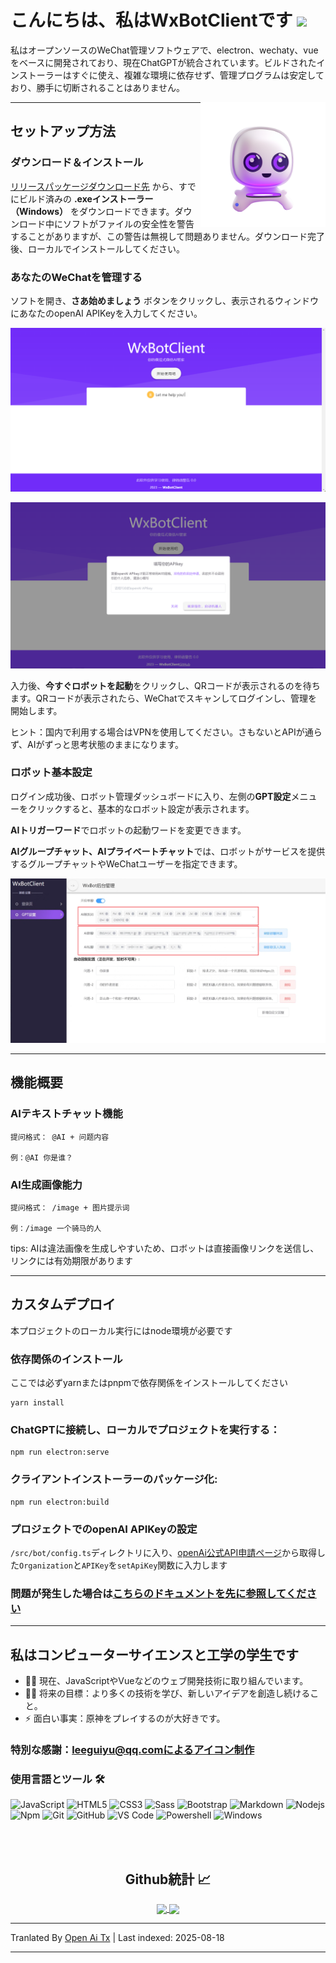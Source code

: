 # こんにちは、私はWxBotClientです <img width="30px" src="https://media.tenor.com/images/3b388fe03da271d2674faf85eb7c3fcd/tenor.gif" />
私はオープンソースのWeChat管理ソフトウェアで、electron、wechaty、vueをベースに開発されており、現在ChatGPTが統合されています。ビルドされたインストーラーはすぐに使え、複雑な環境に依存せず、管理プログラムは安定しており、勝手に切断されることはありません。

<img align="right" height="200" src="https://raw.githubusercontent.com/WhiteWatson/wx-bot-client/main/./src/assets/icons/icon.png" />

---
## セットアップ方法
### ダウンロード＆インストール
[リリースパッケージダウンロード先](https://github.com/WhiteWatson/wx-bot-client/releases) から、すでにビルド済みの **.exeインストーラー（Windows）** をダウンロードできます。ダウンロード中にソフトがファイルの安全性を警告することがありますが、この警告は無視して問題ありません。ダウンロード完了後、ローカルでインストールしてください。

### あなたのWeChatを管理する
ソフトを開き、**さあ始めましょう** ボタンをクリックし、表示されるウィンドウにあなたのopenAI APIKeyを入力してください。

![markdown picture](https://raw.githubusercontent.com/WhiteWatson/wx-bot-client/main/./doc/images/one.png)

![markdown picture](https://raw.githubusercontent.com/WhiteWatson/wx-bot-client/main/./doc/images/apikeyinput.png)

入力後、**今すぐロボットを起動**をクリックし、QRコードが表示されるのを待ちます。QRコードが表示されたら、WeChatでスキャンしてログインし、管理を開始します。

ヒント：国内で利用する場合はVPNを使用してください。さもないとAPIが通らず、AIがずっと思考状態のままになります。

### ロボット基本設定
ログイン成功後、ロボット管理ダッシュボードに入り、左側の**GPT設定**メニューをクリックすると、基本的なロボット設定が表示されます。

**AIトリガーワード**でロボットの起動ワードを変更できます。

**AIグループチャット、AIプライベートチャット**では、ロボットがサービスを提供するグループチャットやWeChatユーザーを指定できます。

![markdown picture](https://raw.githubusercontent.com/WhiteWatson/wx-bot-client/main/./doc/images/gptsetting.png)

---
## 機能概要
### AIテキストチャット機能

```
提问格式： @AI + 问题内容

例：@AI 你是谁？
```
### AI生成画像能力

```
提问格式： /image + 图片提示词

例：/image 一个骑马的人
```
tips: AIは違法画像を生成しやすいため、ロボットは直接画像リンクを送信し、リンクには有効期限があります

---

## カスタムデプロイ
本プロジェクトのローカル実行にはnode環境が必要です

### 依存関係のインストール

ここでは必ずyarnまたはpnpmで依存関係をインストールしてください
```
yarn install
```

### ChatGPTに接続し、ローカルでプロジェクトを実行する：

```
npm run electron:serve
```

### クライアントインストーラーのパッケージ化:
```
npm run electron:build
```
### プロジェクトでのopenAI APIKeyの設定
`/src/bot/config.ts`ディレクトリに入り、[openAi公式API申請ページ](https://platform.openai.com/account/api-keys)から取得した`Organization`と`APIKey`を`setApiKey`関数に入力します

### 問題が発生した場合は[こちらのドキュメントを先に参照してください](https://raw.githubusercontent.com/WhiteWatson/wx-bot-client/main/./doc/problem.md)

---
## 私はコンピューターサイエンスと工学の学生です  

- 👨‍💻 現在、JavaScriptやVueなどのウェブ開発技術に取り組んでいます。
- 💪🏼 将来の目標：より多くの技術を学び、新しいアイデアを創造し続けること。
- ⚡ 面白い事実：原神をプレイするのが大好きです。

### 特別な感謝：leeguiyu@qq.comによるアイコン制作

### 使用言語とツール 🛠 

![JavaScript](https://img.shields.io/badge/-JavaScript-%23F7DF1C?style=flat-square&logo=javascript&logoColor=000000&labelColor=%23F7DF1C&color=%23FFCE5A)
![HTML5](https://img.shields.io/badge/-HTML5-%23E44D27?style=flat-square&logo=html5&logoColor=ffffff)
![CSS3](https://img.shields.io/badge/-CSS3-%231572B6?style=flat-square&logo=css3)
![Sass](https://img.shields.io/badge/-Sass-%23CC6699?style=flat-square&logo=sass&logoColor=ffffff)
![Bootstrap](https://img.shields.io/badge/-Bootstrap-563D7C?style=flat-square&logo=Bootstrap)
![Markdown](https://img.shields.io/badge/-Markdown-000000?style=flat-square&logo=markdown)
![Nodejs](https://img.shields.io/badge/-Nodejs-339933?style=flat-square&logo=Node.js&logoColor=ffffff)
![Npm](https://img.shields.io/badge/-npm-CB3837?style=flat-square&logo=npm)
![Git](https://img.shields.io/badge/-Git-%23F05032?style=flat-square&logo=git&logoColor=%23ffffff)
![GitHub](https://img.shields.io/badge/-GitHub-181717?style=flat-square&logo=github)
![VS Code](http://img.shields.io/badge/-VS%20Code-007ACC?style=flat-square&logo=visual-studio-code&logoColor=ffffff)
![Powershell](http://img.shields.io/badge/-Powershell-5391FE?style=flat-square&logo=powershell&logoColor=ffffff)
![Windows](http://img.shields.io/badge/-Windows-0078D6?style=flat-square&logo=windows&logoColor=ffffff)

<br/>

<br/>

  <h2 align="center"> Github統計 📈 </h2>
  
  <div align="center"> 
     <a href="">
      <img align="center" src="https://github-readme-stats-sigma-five.vercel.app/api?username=WhiteWatson&show_icons=true&include_all_commits=true&count_private=true&theme=react&line_height=40" />
    </a>
    <a href="">
      <img align="center" src="https://github-readme-stats.vercel.app/api/top-langs/?username=WhiteWatson&theme=react&line_height=40&hide=css"/>
    </a>
</div
  
<br/>





---


Tranlated By [Open Ai Tx](https://github.com/OpenAiTx/OpenAiTx) | Last indexed: 2025-08-18


---